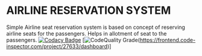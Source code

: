 #  AIRLINE RESERVATION SYSTEM
Simple Airline seat reservation system is based on concept of reserving airline seats for the passengers.
Helps in allotment of seat to the passengers.
[![Codacy Badge](https://app.codacy.com/project/badge/Grade/d6e5c0b16c014afe880e1616e690251f)](https://www.codacy.com/gh/vaishnukulkarni/airline-reservation-system/dashboard?utm_source=github.com&amp;utm_medium=referral&amp;utm_content=vaishnukulkarni/airline-reservation-system&amp;utm_campaign=Badge_Grade)
[![CodeQuality Grade](https://www.code-inspector.com/project/27633/status/svg)(https://frontend.code-inspector.com/project/27633/dashboard)]
